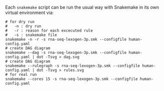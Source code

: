 Each `snakemake` script can be run the usual way with Snakemake in its own virtual environment via:

```{bash}
# for dry run
#   -n : dry run
#   -r : reason for each excecuted rule
#   -s : snakemake file
snakemake -n -r -s rna-seq-lexogen-3p.smk --configfile human-config.yaml
# create DAG diagram
snakemake --dag -s rna-seq-lexogen-3p.smk --configfile human-config.yaml | dot -Tsvg > dag.svg
# create DAG diagram
snakemake --rulegraph -s rna-seq-lexogen-3p.smk --configfile human-config.yaml | dot -Tsvg > rules.svg
# for real run
snakemake --cores 15 -s rna-seq-lexogen-3p.smk --configfile human-config.yaml
```
